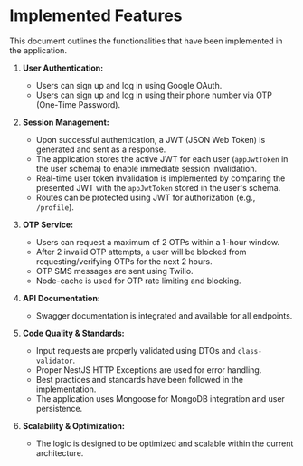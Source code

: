 # Implemented Features

This document outlines the functionalities that have been implemented in the application.

1.  **User Authentication:**
    *   Users can sign up and log in using Google OAuth.
    *   Users can sign up and log in using their phone number via OTP (One-Time Password).

2.  **Session Management:**
    *   Upon successful authentication, a JWT (JSON Web Token) is generated and sent as a response.
    *   The application stores the active JWT for each user (`appJwtToken` in the user schema) to enable immediate session invalidation.
    *   Real-time user token invalidation is implemented by comparing the presented JWT with the `appJwtToken` stored in the user's schema.
    *   Routes can be protected using JWT for authorization (e.g., `/profile`).

3.  **OTP Service:**
    *   Users can request a maximum of 2 OTPs within a 1-hour window.
    *   After 2 invalid OTP attempts, a user will be blocked from requesting/verifying OTPs for the next 2 hours.
    *   OTP SMS messages are sent using Twilio.
    *   Node-cache is used for OTP rate limiting and blocking.

4.  **API Documentation:**
    *   Swagger documentation is integrated and available for all endpoints.

5.  **Code Quality & Standards:**
    *   Input requests are properly validated using DTOs and `class-validator`.
    *   Proper NestJS HTTP Exceptions are used for error handling.
    *   Best practices and standards have been followed in the implementation.
    *   The application uses Mongoose for MongoDB integration and user persistence.

6.  **Scalability & Optimization:**
    *   The logic is designed to be optimized and scalable within the current architecture.
